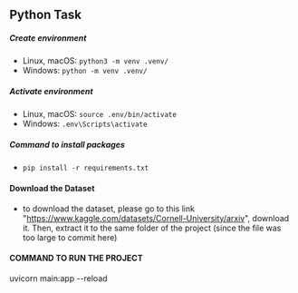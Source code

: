 ## Python Task
##### Create environment
- Linux, macOS: `python3 -m venv .venv/`
- Windows: `python -m venv .venv/`
##### Activate environment
- Linux, macOS: `source .env/bin/activate`
- Windows: `.env\Scripts\activate`
##### Command to install packages
- `pip install -r requirements.txt`
#### Download the Dataset
- to download the dataset, please go to this link "https://www.kaggle.com/datasets/Cornell-University/arxiv", download it. Then, extract it to the same folder of the project (since the file was too large to commit here)
#### COMMAND TO RUN THE PROJECT
uvicorn main:app --reload 
